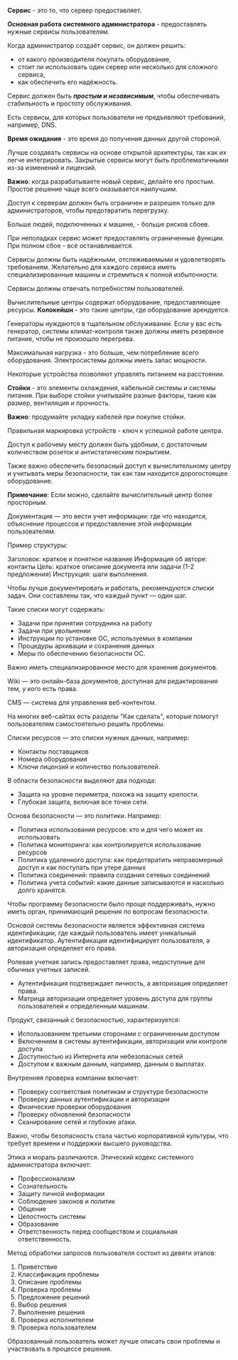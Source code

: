 **Сервис** - это то, что сервер предоставляет.

**Основная работа системного администратора** - предоставлять нужные сервисы пользователям.

Когда администратор создаёт сервис, он должен решить:
- от какого производителя покупать оборудование,
- стоит ли использовать один сервер или несколько для сложного сервиса,
- как обеспечить его надёжность.

Сервис должен быть ***простым и независимым***, чтобы обеспечивать стабильность и простоту обслуживания.

Есть сервисы, для которых пользователи не предъявляют требований, например, DNS.

**Время ожидания** - это время до получения данных другой стороной.

Лучше создавать сервисы на основе открытой архитектуры, так как их легче интегрировать. Закрытые сервисы могут быть проблематичными из-за изменений и лицензий.

**Важно**: когда разрабатываете новый сервис, делайте его простым. Простое решение чаще всего оказывается наилучшим.

Доступ к серверам должен быть ограничен и разрешен только для администраторов, чтобы предотвратить перегрузку.

Больше людей, подключенных к машине, - больше рисков сбоев.

При неполадках сервис может предоставлять ограниченные функции. При полном сбое - всё останавливается.

Сервисы должны быть надёжными, отслеживаемыми и удовлетворять требованиям. Желательно для каждого сервиса иметь специализированные машины и стремиться к полной избыточности.

Сервисы должны отвечать потребностям пользователей.

Вычислительные центры содержат оборудование, предоставляющее ресурсы. **Колокейшн** - это такие центры, где оборудование арендуется.

Генераторы нуждаются в тщательном обслуживании. Если у вас есть генератор, системы климат-контроля также должны иметь резервное питание, чтобы не произошло перегрева.

Максимальная нагрузка - это больше, чем потребление всего оборудования. Электросистемы должны иметь запас мощности.

Некоторые устройства позволяют управлять питанием на расстоянии.

**Стойки** - это элементы охлаждения, кабельной системы и системы питания. При выборе стойки учитывайте разные факторы, такие как размер, вентиляция и прочность.

**Важно**: продумайте укладку кабелей при покупке стойки.

Правильная маркировка устройств - ключ к успешной работе центра.

Доступ к рабочему месту должен быть удобным, с достаточным количеством розеток и антистатическим покрытием.

Также важно обеспечить безопасный доступ к вычислительному центру и учитывать меры безопасности, так как там находится дорогостоящее оборудование.

**Примечание**: Если можно, сделайте вычислительный центр более просторным.




Документация — это вести учет информации: где что находится, объяснение процессов и предоставление этой информации пользователям.

Пример структуры:

Заголовок: краткое и понятное название
Информация об авторе: контакты
Цель: краткое описание документа или задачи (1-2 предложения)
Инструкция: шаги выполнения.

Чтобы лучше документировать и работать, рекомендуются списки задач. Они составлены так, что каждый пункт — один шаг.

Такие списки могут содержать:

- Задачи при принятии сотрудника на работу
- Задачи при увольнении
- Инструкции по установке ОС, используемых в компании
- Процедуры архивации и сохранения данных
- Меры по обеспечению безопасности ОС.

Важно иметь специализированное место для хранения документов.

Wiki — это онлайн-база документов, доступная для редактирования тем, у кого есть права.

CMS — система для управления веб-контентом.

На многих веб-сайтах есть разделы "Как сделать", которые помогут пользователям самостоятельно решить проблемы.

Списки ресурсов — это списки нужных данных, например:

- Контакты поставщиков
- Номера оборудования
- Ключи лицензий и количество пользователей.

В области безопасности выделяют два подхода:

- Защита на уровне периметра, похожа на защиту крепости.
- Глубокая защита, включая все точки сети.

Основа безопасности — это политики. Например:

- Политика использования ресурсов: кто и для чего может их использовать
- Политика мониторинга: как контролируется использование ресурсов
- Политика удаленного доступа: как предотвратить неправомерный доступ и как поступать при утере данных
- Политика соединений: правила создания сетевых соединений
- Политика учета событий: какие данные записываются и насколько долго хранятся.

Чтобы программу безопасности было проще поддерживать, нужно иметь орган, принимающий решения по вопросам безопасности.

Основой системы безопасности является эффективная система идентификации, где каждый пользователь имеет уникальный идентификатор. Аутентификация идентифицирует пользователя, а авторизация определяет его права.

Ролевая учетная запись предоставляет права, недоступные для обычных учетных записей.

- Аутентификация подтверждает личность, а авторизация определяет права.
- Матрица авторизации определяет уровень доступа для группы пользователей к определенным машинам.

Продукт, связанный с безопасностью, характеризуется:

- Использованием третьими сторонами с ограниченным доступом
- Включением в системы аутентификации, авторизации или контроля доступа
- Доступностью из Интернета или небезопасных сетей
- Доступом к важным данным, например, данным о выплатах.

Внутренняя проверка компании включает:

- Проверку соответствия политикам и структуре безопасности
- Проверку данных аутентификации и авторизации
- Физические проверки оборудования
- Проверку обновлений безопасности
- Сканирование сетей и глубокие атаки.

Важно, чтобы безопасность стала частью корпоративной культуры, что требует времени и поддержки высшего руководства.

Этика и мораль различаются. Этический кодекс системного администратора включает:

- Профессионализм
- Сознательность
- Защиту личной информации
- Соблюдение законов и политик
- Общение
- Целостность системы
- Образование
- Ответственность перед сообществом и социальная ответственность.

Метод обработки запросов пользователя состоит из девяти этапов:

1. Приветствие
2. Классификация проблемы
3. Описание проблемы
4. Проверка проблемы
5. Предложение решений
6. Выбор решения
7. Выполнение решения
8. Проверка исполнителем
9. Проверка пользователем

Образованный пользователь может лучше описать свои проблемы и участвовать в процессе решения.
